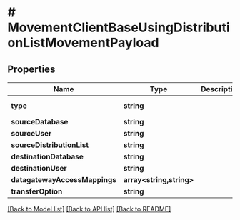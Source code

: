 # # MovementClientBaseUsingDistributionListMovementPayload

## Properties

Name | Type | Description | Notes
------------ | ------------- | ------------- | -------------
**type** | **string** |  | [default to 'CLIENTBASE_USING_DISTLIST']
**sourceDatabase** | **string** |  |
**sourceUser** | **string** |  |
**sourceDistributionList** | **string** |  | [optional]
**destinationDatabase** | **string** |  |
**destinationUser** | **string** |  |
**datagatewayAccessMappings** | **array<string,string>** |  | [optional]
**transferOption** | **string** |  |

[[Back to Model list]](../../README.md#models) [[Back to API list]](../../README.md#endpoints) [[Back to README]](../../README.md)
